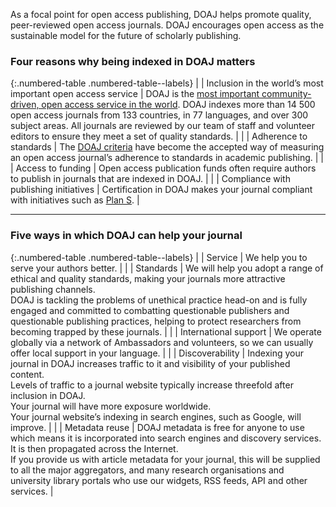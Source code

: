As a focal point for open access publishing, DOAJ helps promote quality, peer-reviewed open access journals. DOAJ encourages open access as the sustainable model for the future of scholarly publishing.

### Four reasons why being indexed in DOAJ matters

{:.numbered-table .numbered-table--labels}
|   | Inclusion in the world’s most important open access service | DOAJ is the [most important community-driven, open access service in the world](http://repository.jisc.ac.uk/6269/10/final-KE-Report-V5.1-20JAN2016.pdf). DOAJ indexes more than 14 500 open access journals from 133 countries, in 77 languages, and over 300 subject areas. All journals are reviewed by our team of staff and volunteer editors to ensure they meet a set of quality standards. |
|   | Adherence to standards                                          | The [DOAJ criteria](/apply/guide/) have become the accepted way of measuring an open access journal’s adherence to standards in academic publishing.                                                                                                                                                                                                                               |
|   | Access to funding                                               | Open access publication funds often require authors to publish in journals that are indexed in DOAJ.                                                                                                                                                                                                                                                                                                                        |
|   | Compliance with publishing initiatives                            | Certification in DOAJ makes your journal compliant with initiatives such as [Plan S](https://www.coalition-s.org/).                                                                                                                                                                                                                                                                |

---

### Five ways in which DOAJ can help your journal

{:.numbered-table .numbered-table--labels}
|   | Service               | We help you to serve your authors better.                                                                                                                                                                                                                                                                                                                                                              |
|   | Standards             | We will help you adopt a range of ethical and quality standards, making your journals more attractive publishing channels. <br>DOAJ is tackling the problems of unethical practice head-on and is fully engaged and committed to combatting questionable publishers and questionable publishing practices, helping to protect researchers from becoming trapped by these journals.                     |
|   | International support | We operate globally via a network of Ambassadors and volunteers, so we can usually offer local support in your language.                                                                                                                                                                                                                                                                               |
|   | Discoverability       | Indexing your journal in DOAJ increases traffic to it and visibility of your published content. <br>Levels of traffic to a journal website typically increase threefold after inclusion in DOAJ. <br>Your journal will have more exposure worldwide. <br>Your journal website’s indexing in search engines, such as Google, will improve.                                                              |
|   | Metadata reuse        | DOAJ metadata is free for anyone to use which means it is incorporated into search engines and discovery services. It is then propagated across the Internet. <br>If you provide us with article metadata for your journal, this will be supplied to all the major aggregators, and many research organisations and university library portals who use our widgets, RSS feeds, API and other services. |

[most important community-driven, open access service in the world]: http://repository.jisc.ac.uk/6269/10/final-KE-Report-V5.1-20JAN2016.pdf
[DOAJ criteria]: https://docs.google.com/document/d/1Wm1tFFWHIyfFwUSvm7a7jtSxYW6i7WFDw3j8y6f7NIk/edit?ts=5e846f53#heading=h.9y1a9u8qc0x3
[Plan S]: https://www.coalition-s.org/
